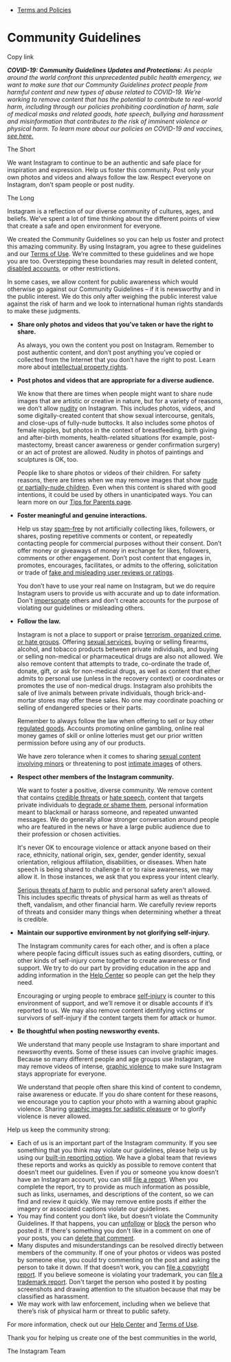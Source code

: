 *   [Terms and Policies](https://help.instagram.com/1417489251945243/?helpref=breadcrumb)

Community Guidelines
====================

Copy link

_**COVID-19: Community Guidelines Updates and Protections:** As people around the world confront this unprecedented public health emergency, we want to make sure that our Community Guidelines protect people from harmful content and new types of abuse related to COVID-19. We’re working to remove content that has the potential to contribute to real-world harm, including through our policies prohibiting coordination of harm, sale of medical masks and related goods, hate speech, bullying and harassment and misinformation that contributes to the risk of imminent violence or physical harm. To learn more about our policies on COVID-19 and vaccines, [see here.](https://help.instagram.com/697825587576762?helpref=faq_content)_

The Short

We want Instagram to continue to be an authentic and safe place for inspiration and expression. Help us foster this community. Post only your own photos and videos and always follow the law. Respect everyone on Instagram, don’t spam people or post nudity.

The Long

Instagram is a reflection of our diverse community of cultures, ages, and beliefs. We’ve spent a lot of time thinking about the different points of view that create a safe and open environment for everyone.

We created the Community Guidelines so you can help us foster and protect this amazing community. By using Instagram, you agree to these guidelines and our [Terms of Use](https://www.instagram.com/legal/terms). We’re committed to these guidelines and we hope you are too. Overstepping these boundaries may result in deleted content, [disabled accounts](https://help.instagram.com/366993040048856?helpref=faq_content), or other restrictions.

In some cases, we allow content for public awareness which would otherwise go against our Community Guidelines – if it is newsworthy and in the public interest. We do this only after weighing the public interest value against the risk of harm and we look to international human rights standards to make these judgments.

*   **Share only photos and videos that you’ve taken or have the right to share.**
    
    As always, you own the content you post on Instagram. Remember to post authentic content, and don’t post anything you’ve copied or collected from the Internet that you don’t have the right to post. Learn more about [intellectual property rights](https://help.instagram.com/126382350847838?helpref=faq_content).
    
*   **Post photos and videos that are appropriate for a diverse audience.**
    
    We know that there are times when people might want to share nude images that are artistic or creative in nature, but for a variety of reasons, we don’t allow [nudity](https://l.instagram.com/?u=https%3A%2F%2Fwww.facebook.com%2Fcommunitystandards%2Fadult_nudity_sexual_activity&e=AT0foxlZrBNacUzLm-FtnvtoP2d06bplrLMHeUludMS9DQwQQu-sqQ3xPyNAlYHWnekArlwErS1-rtuCfnRIvvyZDgHgrGf77OuR3JGleQUfpwaKaKcj4G6ehW5QnoykDVVNk8sb81ZhWzaNnU_W0w) on Instagram. This includes photos, videos, and some digitally-created content that show sexual intercourse, genitals, and close-ups of fully-nude buttocks. It also includes some photos of female nipples, but photos in the context of breastfeeding, birth giving and after-birth moments, health-related situations (for example, post-mastectomy, breast cancer awareness or gender confirmation surgery) or an act of protest are allowed. Nudity in photos of paintings and sculptures is OK, too.
    
    People like to share photos or videos of their children. For safety reasons, there are times when we may remove images that show [nude or partially-nude children](https://l.instagram.com/?u=https%3A%2F%2Fwww.facebook.com%2Fcommunitystandards%2Fchild_nudity_sexual_exploitation&e=AT0foxlZrBNacUzLm-FtnvtoP2d06bplrLMHeUludMS9DQwQQu-sqQ3xPyNAlYHWnekArlwErS1-rtuCfnRIvvyZDgHgrGf77OuR3JGleQUfpwaKaKcj4G6ehW5QnoykDVVNk8sb81ZhWzaNnU_W0w). Even when this content is shared with good intentions, it could be used by others in unanticipated ways. You can learn more on our [Tips for Parents page](https://help.instagram.com/154475974694511/?helpref=faq_content).
    
*   **Foster meaningful and genuine interactions.**
    
    Help us stay [spam-free](https://l.instagram.com/?u=https%3A%2F%2Fwww.facebook.com%2Fcommunitystandards%2Fspam&e=AT0foxlZrBNacUzLm-FtnvtoP2d06bplrLMHeUludMS9DQwQQu-sqQ3xPyNAlYHWnekArlwErS1-rtuCfnRIvvyZDgHgrGf77OuR3JGleQUfpwaKaKcj4G6ehW5QnoykDVVNk8sb81ZhWzaNnU_W0w) by not artificially collecting likes, followers, or shares, posting repetitive comments or content, or repeatedly contacting people for commercial purposes without their consent. Don’t offer money or giveaways of money in exchange for likes, followers, comments or other engagement. Don’t post content that engages in, promotes, encourages, facilitates, or admits to the offering, solicitation or trade of [fake and misleading user reviews or ratings](https://l.instagram.com/?u=https%3A%2F%2Fwww.facebook.com%2Fcommunitystandards%2Ffraud_deception&e=AT0foxlZrBNacUzLm-FtnvtoP2d06bplrLMHeUludMS9DQwQQu-sqQ3xPyNAlYHWnekArlwErS1-rtuCfnRIvvyZDgHgrGf77OuR3JGleQUfpwaKaKcj4G6ehW5QnoykDVVNk8sb81ZhWzaNnU_W0w).
    
    You don’t have to use your real name on Instagram, but we do require Instagram users to provide us with accurate and up to date information. Don't [impersonate](https://l.instagram.com/?u=https%3A%2F%2Fwww.facebook.com%2Fcommunitystandards%2Fmisrepresentation&e=AT0foxlZrBNacUzLm-FtnvtoP2d06bplrLMHeUludMS9DQwQQu-sqQ3xPyNAlYHWnekArlwErS1-rtuCfnRIvvyZDgHgrGf77OuR3JGleQUfpwaKaKcj4G6ehW5QnoykDVVNk8sb81ZhWzaNnU_W0w) others and don't create accounts for the purpose of violating our guidelines or misleading others.
    
*   **Follow the law.**
    
    Instagram is not a place to support or praise [terrorism, organized crime, or hate groups](https://l.instagram.com/?u=https%3A%2F%2Fwww.facebook.com%2Fcommunitystandards%2Fdangerous_individuals_organizations&e=AT0foxlZrBNacUzLm-FtnvtoP2d06bplrLMHeUludMS9DQwQQu-sqQ3xPyNAlYHWnekArlwErS1-rtuCfnRIvvyZDgHgrGf77OuR3JGleQUfpwaKaKcj4G6ehW5QnoykDVVNk8sb81ZhWzaNnU_W0w). Offering [sexual services](https://l.instagram.com/?u=https%3A%2F%2Fwww.facebook.com%2Fcommunitystandards%2Fsexual_solicitation&e=AT0foxlZrBNacUzLm-FtnvtoP2d06bplrLMHeUludMS9DQwQQu-sqQ3xPyNAlYHWnekArlwErS1-rtuCfnRIvvyZDgHgrGf77OuR3JGleQUfpwaKaKcj4G6ehW5QnoykDVVNk8sb81ZhWzaNnU_W0w), buying or selling firearms, alcohol, and tobacco products between private individuals, and buying or selling non-medical or pharmaceutical drugs are also not allowed. We also remove content that attempts to trade, co-ordinate the trade of, donate, gift, or ask for non-medical drugs, as well as content that either admits to personal use (unless in the recovery context) or coordinates or promotes the use of non-medical drugs. Instagram also prohibits the sale of live animals between private individuals, though brick-and-mortar stores may offer these sales. No one may coordinate poaching or selling of endangered species or their parts.
    
    Remember to always follow the law when offering to sell or buy other [regulated goods](https://l.instagram.com/?u=https%3A%2F%2Fwww.facebook.com%2Fcommunitystandards%2Fregulated_goods&e=AT0foxlZrBNacUzLm-FtnvtoP2d06bplrLMHeUludMS9DQwQQu-sqQ3xPyNAlYHWnekArlwErS1-rtuCfnRIvvyZDgHgrGf77OuR3JGleQUfpwaKaKcj4G6ehW5QnoykDVVNk8sb81ZhWzaNnU_W0w). Accounts promoting online gambling, online real money games of skill or online lotteries must get our prior written permission before using any of our products.
    
    We have zero tolerance when it comes to sharing [sexual content involving minors](https://l.instagram.com/?u=https%3A%2F%2Fwww.facebook.com%2Fcommunitystandards%2Fchild_nudity_sexual_exploitation&e=AT0foxlZrBNacUzLm-FtnvtoP2d06bplrLMHeUludMS9DQwQQu-sqQ3xPyNAlYHWnekArlwErS1-rtuCfnRIvvyZDgHgrGf77OuR3JGleQUfpwaKaKcj4G6ehW5QnoykDVVNk8sb81ZhWzaNnU_W0w) or threatening to post [intimate images](https://l.instagram.com/?u=https%3A%2F%2Fwww.facebook.com%2Fcommunitystandards%2Fsexual_exploitation_adults&e=AT0foxlZrBNacUzLm-FtnvtoP2d06bplrLMHeUludMS9DQwQQu-sqQ3xPyNAlYHWnekArlwErS1-rtuCfnRIvvyZDgHgrGf77OuR3JGleQUfpwaKaKcj4G6ehW5QnoykDVVNk8sb81ZhWzaNnU_W0w) of others.
    
*   **Respect other members of the Instagram community.**
    
    We want to foster a positive, diverse community. We remove content that contains [credible threats](https://l.instagram.com/?u=https%3A%2F%2Fwww.facebook.com%2Fcommunitystandards%2Fcredible_violence&e=AT0foxlZrBNacUzLm-FtnvtoP2d06bplrLMHeUludMS9DQwQQu-sqQ3xPyNAlYHWnekArlwErS1-rtuCfnRIvvyZDgHgrGf77OuR3JGleQUfpwaKaKcj4G6ehW5QnoykDVVNk8sb81ZhWzaNnU_W0w) or [hate speech](https://l.instagram.com/?u=https%3A%2F%2Fwww.facebook.com%2Fcommunitystandards%2Fhate_speech&e=AT0foxlZrBNacUzLm-FtnvtoP2d06bplrLMHeUludMS9DQwQQu-sqQ3xPyNAlYHWnekArlwErS1-rtuCfnRIvvyZDgHgrGf77OuR3JGleQUfpwaKaKcj4G6ehW5QnoykDVVNk8sb81ZhWzaNnU_W0w), content that targets private individuals to [degrade or shame them](https://l.instagram.com/?u=https%3A%2F%2Fwww.facebook.com%2Fcommunitystandards%2Fbullying&e=AT0foxlZrBNacUzLm-FtnvtoP2d06bplrLMHeUludMS9DQwQQu-sqQ3xPyNAlYHWnekArlwErS1-rtuCfnRIvvyZDgHgrGf77OuR3JGleQUfpwaKaKcj4G6ehW5QnoykDVVNk8sb81ZhWzaNnU_W0w), personal information meant to blackmail or harass someone, and repeated unwanted messages. We do generally allow stronger conversation around people who are featured in the news or have a large public audience due to their profession or chosen activities.
    
    It's never OK to encourage violence or attack anyone based on their race, ethnicity, national origin, sex, gender, gender identity, sexual orientation, religious affiliation, disabilities, or diseases. When hate speech is being shared to challenge it or to raise awareness, we may allow it. In those instances, we ask that you express your intent clearly.
    
    [Serious threats of harm](https://l.instagram.com/?u=https%3A%2F%2Fwww.facebook.com%2Fcommunitystandards%2Fcredible_violence&e=AT0foxlZrBNacUzLm-FtnvtoP2d06bplrLMHeUludMS9DQwQQu-sqQ3xPyNAlYHWnekArlwErS1-rtuCfnRIvvyZDgHgrGf77OuR3JGleQUfpwaKaKcj4G6ehW5QnoykDVVNk8sb81ZhWzaNnU_W0w) to public and personal safety aren't allowed. This includes specific threats of physical harm as well as threats of theft, vandalism, and other financial harm. We carefully review reports of threats and consider many things when determining whether a threat is credible.
    
*   **Maintain our supportive environment by not glorifying self-injury.**
    
    The Instagram community cares for each other, and is often a place where people facing difficult issues such as eating disorders, cutting, or other kinds of self-injury come together to create awareness or find support. We try to do our part by providing education in the app and adding information in the [Help Center](https://help.instagram.com/) so people can get the help they need.
    
    Encouraging or urging people to embrace [self-injury](https://l.instagram.com/?u=https%3A%2F%2Fwww.facebook.com%2Fcommunitystandards%2Fsuicide_self_injury_violence&e=AT0foxlZrBNacUzLm-FtnvtoP2d06bplrLMHeUludMS9DQwQQu-sqQ3xPyNAlYHWnekArlwErS1-rtuCfnRIvvyZDgHgrGf77OuR3JGleQUfpwaKaKcj4G6ehW5QnoykDVVNk8sb81ZhWzaNnU_W0w) is counter to this environment of support, and we’ll remove it or disable accounts if it’s reported to us. We may also remove content identifying victims or survivors of self-injury if the content targets them for attack or humor.
    
*   **Be thoughtful when posting newsworthy events.**
    
    We understand that many people use Instagram to share important and newsworthy events. Some of these issues can involve graphic images. Because so many different people and age groups use Instagram, we may remove videos of intense, [graphic violence](https://l.instagram.com/?u=https%3A%2F%2Fwww.facebook.com%2Fcommunitystandards%2Fgraphic_violence&e=AT0foxlZrBNacUzLm-FtnvtoP2d06bplrLMHeUludMS9DQwQQu-sqQ3xPyNAlYHWnekArlwErS1-rtuCfnRIvvyZDgHgrGf77OuR3JGleQUfpwaKaKcj4G6ehW5QnoykDVVNk8sb81ZhWzaNnU_W0w) to make sure Instagram stays appropriate for everyone.
    
    We understand that people often share this kind of content to condemn, raise awareness or educate. If you do share content for these reasons, we encourage you to caption your photo with a warning about graphic violence. Sharing [graphic images for sadistic pleasure](https://l.instagram.com/?u=https%3A%2F%2Fwww.facebook.com%2Fcommunitystandards%2Fcruel_insensitive&e=AT0foxlZrBNacUzLm-FtnvtoP2d06bplrLMHeUludMS9DQwQQu-sqQ3xPyNAlYHWnekArlwErS1-rtuCfnRIvvyZDgHgrGf77OuR3JGleQUfpwaKaKcj4G6ehW5QnoykDVVNk8sb81ZhWzaNnU_W0w) or to glorify violence is never allowed.
    

Help us keep the community strong:

*   Each of us is an important part of the Instagram community. If you see something that you think may violate our guidelines, please help us by using our [built-in reporting option](https://help.instagram.com/165828726894770?helpref=faq_content). We have a global team that reviews these reports and works as quickly as possible to remove content that doesn’t meet our guidelines. Even if you or someone you know doesn’t have an Instagram account, you can still [file a report](https://help.instagram.com/contact/383679321740945). When you complete the report, try to provide as much information as possible, such as links, usernames, and descriptions of the content, so we can find and review it quickly. We may remove entire posts if either the imagery or associated captions violate our guidelines.
*   You may find content you don’t like, but doesn’t violate the Community Guidelines. If that happens, you can [unfollow](https://help.instagram.com/286340048138725?helpref=faq_content) or [block](https://help.instagram.com/426700567389543/?helpref=faq_content) the person who posted it. If there's something you don't like in a comment on one of your posts, you can [delete that comment](https://help.instagram.com/289098941190483?helpref=faq_content).
*   Many disputes and misunderstandings can be resolved directly between members of the community. If one of your photos or videos was posted by someone else, you could try commenting on the post and asking the person to take it down. If that doesn’t work, you can [file a copyright report](https://help.instagram.com/126382350847838?helpref=faq_content). If you believe someone is violating your trademark, you can [file a trademark report](https://help.instagram.com/222826637847963?helpref=faq_content). Don't target the person who posted it by posting screenshots and drawing attention to the situation because that may be classified as harassment.
*   We may work with law enforcement, including when we believe that there’s risk of physical harm or threat to public safety.

For more information, check out our [Help Center](https://help.instagram.com/) and [Terms of Use](https://l.instagram.com/?u=http%3A%2F%2Finstagram.com%2Flegal%2Fterms%2F%23&e=AT0foxlZrBNacUzLm-FtnvtoP2d06bplrLMHeUludMS9DQwQQu-sqQ3xPyNAlYHWnekArlwErS1-rtuCfnRIvvyZDgHgrGf77OuR3JGleQUfpwaKaKcj4G6ehW5QnoykDVVNk8sb81ZhWzaNnU_W0w).

Thank you for helping us create one of the best communities in the world,

The Instagram Team